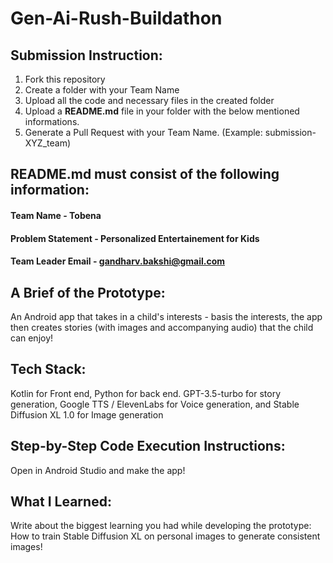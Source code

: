 # Gen-Ai-Rush-Buildathon

## Submission Instruction:
  1. Fork this repository
  2. Create a folder with your Team Name
  3. Upload all the code and necessary files in the created folder
  4. Upload a **README.md** file in your folder with the below mentioned informations.
  5. Generate a Pull Request with your Team Name. (Example: submission-XYZ_team)

## README.md must consist of the following information:

#### Team Name - Tobena
#### Problem Statement -  Personalized Entertainement for Kids
#### Team Leader Email - gandharv.bakshi@gmail.com  

## A Brief of the Prototype:
An Android app that takes in a child's interests - basis the interests, the app then creates stories (with images and accompanying audio) that the child can enjoy!

## Tech Stack: 
Kotlin for Front end, Python for back end. GPT-3.5-turbo for story generation, Google TTS / ElevenLabs for Voice generation, and Stable Diffusion XL 1.0 for Image generation 

## Step-by-Step Code Execution Instructions:
  Open in Android Studio and make the app! 
  
## What I Learned:
   Write about the biggest learning you had while developing the prototype: How to train Stable Diffusion XL on personal images to generate consistent images! 

